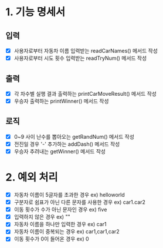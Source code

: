 # 1. 기능 명세서
## 입력
- [x] 사용자로부터 자동차 이름 입력받는 readCarNames() 메서드 작성
- [x] 사용자로부터 시도 횟수 입력받는 readTryNum() 메서드 작성
## 출력
- [x] 각 차수별 실행 결과 출력하는 printCarMoveResult() 메서드 작성
- [x] 우승자 출력하는 printWinner() 메서드 작성
## 로직
- [x] 0~9 사이 난수를 뽑아오는 getRandNum() 메서드 작성
- [x] 전진일 경우 '-' 추가하는 addDash() 메서드 작성
- [x] 우승자 추려내는 getWinner() 메서드 작성

# 2. 예외 처리
- [x] 자동차 이름이 5글자를 초과한 경우 ex) helloworld
- [x] 구분자로 쉼표가 아닌 다른 문자를 사용한 경우 ex) car1.car2
- [x] 이동 횟수가 수가 아닌 문자인 경우 ex) five
- [x] 입력하지 않은 경우 ex) "" 
- [x] 자동차 이름을 하나만 입력한 경우 ex) car1
- [x] 자동차 이름이 중복되는 경우 ex) car1,car1,car2
- [x] 이동 횟수가 0이 들어온 경우 ex) 0